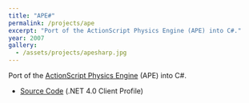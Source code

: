 ```yaml
---
title: "APE#"
permalink: /projects/ape
excerpt: "Port of the ActionScript Physics Engine (APE) into C#."
year: 2007
gallery:
  - /assets/projects/apesharp.jpg
---
```


Port of the [ActionScript Physics Engine](http://www.cove.org/ape/) (APE) into C#.

* [Source Code](http://github.com/tgjones/apesharp) (.NET 4.0 Client Profile)
